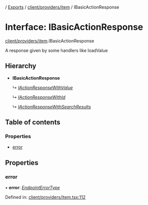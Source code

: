 [](../README.md) / [Exports](../modules.md) / [client/providers/item](../modules/client_providers_item.md) / IBasicActionResponse

# Interface: IBasicActionResponse

[client/providers/item](../modules/client_providers_item.md).IBasicActionResponse

A response given by some handlers like
loadValue

## Hierarchy

* **IBasicActionResponse**

  ↳ [*IActionResponseWithValue*](client_providers_item.iactionresponsewithvalue.md)

  ↳ [*IActionResponseWithId*](client_providers_item.iactionresponsewithid.md)

  ↳ [*IActionResponseWithSearchResults*](client_providers_item.iactionresponsewithsearchresults.md)

## Table of contents

### Properties

- [error](client_providers_item.ibasicactionresponse.md#error)

## Properties

### error

• **error**: [*EndpointErrorType*](../modules/errors.md#endpointerrortype)

Defined in: [client/providers/item.tsx:112](https://github.com/onzag/itemize/blob/0569bdf2/client/providers/item.tsx#L112)
